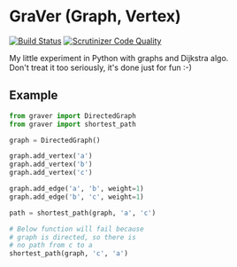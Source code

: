 # GraVer (Graph, Vertex)

[![Build Status](https://travis-ci.org/krzysztof-magosa/graver.svg?branch=master)](https://travis-ci.org/krzysztof-magosa/graver)
[![Scrutinizer Code Quality](https://scrutinizer-ci.com/g/krzysztof-magosa/graver/badges/quality-score.png?b=master)](https://scrutinizer-ci.com/g/krzysztof-magosa/graver/?branch=master)

My little experiment in Python with graphs and Dijkstra algo.  
Don't treat it too seriously, it's done just for fun :-)

## Example
```python
from graver import DirectedGraph
from graver import shortest_path

graph = DirectedGraph()

graph.add_vertex('a')
graph.add_vertex('b')
graph.add_vertex('c')

graph.add_edge('a', 'b', weight=1)
graph.add_edge('b', 'c', weight=1)

path = shortest_path(graph, 'a', 'c')

# Below function will fail because
# graph is directed, so there is
# no path from c to a
shortest_path(graph, 'c', 'a')
```
